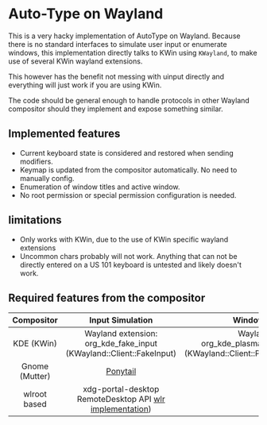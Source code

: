 # Auto-Type on Wayland

This is a very hacky implementation of AutoType on Wayland.
Because there is no standard interfaces to simulate user input or enumerate windows,
this implementation directly talks to KWin using `KWayland`, to make use of several
KWin wayland extensions.

This however has the benefit not messing with uinput directly
and everything will just work if you are using KWin.

The code should be general enough to handle protocols in other Wayland compositor should
they implement and expose something similar.

## Implemented features

* Current keyboard state is considered and restored when sending modifiers.
* Keymap is updated from the compositor automatically. No need to manually config.
* Enumeration of window titles and active window.
* No root permission or special permission configuration is needed.

## limitations

* Only works with KWin, due to the use of KWin specific wayland extensions
* Uncommon chars probably will not work. Anything that can not be directly entered on
a US 101 keyboard is untested and likely doesn't work.

## Required features from the compositor

| Compositor | Input Simulation | Window enumeration |
| :--------: | :--------------: | :----------------: |
| KDE (KWin) | Wayland extension: org_kde_fake_input (KWayland::Client::FakeInput) | Wayland extension: org_kde_plasma_window_management (KWayland::Client::PlasmaWindowManagement) |
| Gnome (Mutter) | [Ponytail](https://gitlab.gnome.org/ofourdan/gnome-ponytail-daemon) | ? |
| wlroot based | xdg-portal-desktop RemoteDesktop API [wlr implementation](https://github.com/emersion/xdg-desktop-portal-wlr)) | ? |
